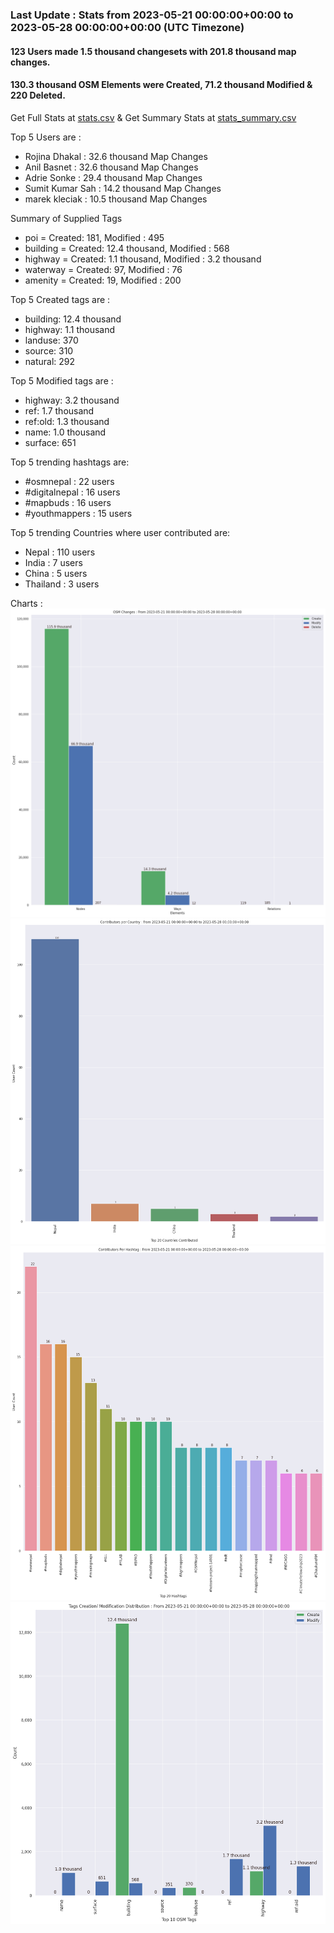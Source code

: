 ### Last Update : Stats from 2023-05-21 00:00:00+00:00 to 2023-05-28 00:00:00+00:00 (UTC Timezone)

#### 123 Users made 1.5 thousand changesets with 201.8 thousand map changes.
#### 130.3 thousand OSM Elements were Created, 71.2 thousand Modified & 220 Deleted.
Get Full Stats at [stats.csv](/stats/Nepal/Weekly/stats.csv)
 & Get Summary Stats at [stats_summary.csv](/stats/Nepal/Weekly/stats_summary.csv)

Top 5 Users are : 
- Rojina Dhakal : 32.6 thousand Map Changes
- Anil Basnet : 32.6 thousand Map Changes
- Adrie Sonke : 29.4 thousand Map Changes
- Sumit Kumar Sah : 14.2 thousand Map Changes
- marek kleciak : 10.5 thousand Map Changes

Summary of Supplied Tags
- poi = Created: 181, Modified : 495
- building = Created: 12.4 thousand, Modified : 568
- highway = Created: 1.1 thousand, Modified : 3.2 thousand
- waterway = Created: 97, Modified : 76
- amenity = Created: 19, Modified : 200


Top 5 Created tags are :
- building: 12.4 thousand
- highway: 1.1 thousand
- landuse: 370
- source: 310
- natural: 292


Top 5 Modified tags are :
- highway: 3.2 thousand
- ref: 1.7 thousand
- ref:old: 1.3 thousand
- name: 1.0 thousand
- surface: 651


Top 5 trending hashtags are:
- #osmnepal : 22 users
- #digitalnepal : 16 users
- #mapbuds : 16 users
- #youthmappers : 15 users


Top 5 trending Countries where user contributed are:
- Nepal : 110 users
- India : 7 users
- China : 5 users
- Thailand : 3 users


 Charts : 
![Alt text](./stats_osm_changes.png) 
![Alt text](./stats_users_per_country.png) 
![Alt text](./stats_users_per_hashtag.png) 
![Alt text](./stats_tags.png) 
